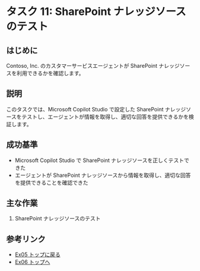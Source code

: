 # タスク 11: SharePoint ナレッジソースのテスト

## はじめに
Contoso, Inc. のカスタマーサービスエージェントが SharePoint ナレッジソースを利用できるかを確認します。

## 説明
このタスクでは、Microsoft Copilot Studio で設定した SharePoint ナレッジソースをテストし、エージェントが情報を取得し、適切な回答を提供できるかを検証します。

## 成功基準
- Microsoft Copilot Studio で SharePoint ナレッジソースを正しくテストできた
- エージェントが SharePoint ナレッジソースから情報を取得し、適切な回答を提供できることを確認できた

## 主な作業
1. SharePoint ナレッジソースのテスト

## 参考リンク
- [Ex05 トップに戻る](./Ex05.ja.md)
- [Ex06 トップへ](../Ex06/Ex06.ja.md)
